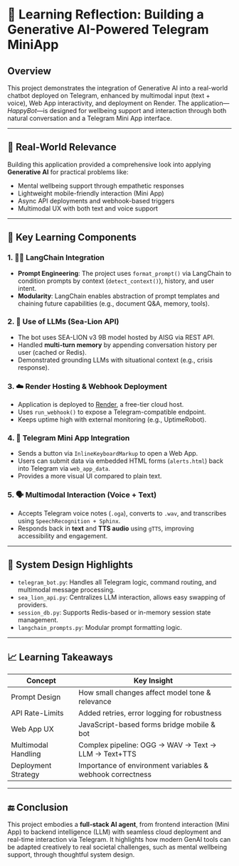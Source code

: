 # 🧠 Learning Reflection: Building a Generative AI-Powered Telegram MiniApp

## Overview

This project demonstrates the integration of Generative AI into a real-world chatbot deployed on Telegram, enhanced by multimodal input (text + voice), Web App interactivity, and deployment on Render. The application—*HappyBot*—is designed for wellbeing support and interaction through both natural conversation and a Telegram Mini App interface.

---

## 🎯 Real-World Relevance

Building this application provided a comprehensive look into applying **Generative AI** for practical problems like:
- Mental wellbeing support through empathetic responses
- Lightweight mobile-friendly interaction (Mini App)
- Async API deployments and webhook-based triggers
- Multimodal UX with both text and voice support

---

## 🧩 Key Learning Components

### 1. 🦜🔗 **LangChain Integration**
- **Prompt Engineering**: The project uses `format_prompt()` via LangChain to condition prompts by context (`detect_context()`), history, and user intent.
- **Modularity**: LangChain enables abstraction of prompt templates and chaining future capabilities (e.g., document Q&A, memory, tools).

### 2. 🤖 **Use of LLMs (Sea-Lion API)**
- The bot uses SEA-LION v3 9B model hosted by AISG via REST API.
- Handled **multi-turn memory** by appending conversation history per user (cached or Redis).
- Demonstrated grounding LLMs with situational context (e.g., crisis response).

### 3. ☁️ **Render Hosting & Webhook Deployment**
- Application is deployed to [Render](https://render.com), a free-tier cloud host.
- Uses `run_webhook()` to expose a Telegram-compatible endpoint.
- Keeps uptime high with external monitoring (e.g., UptimeRobot).

### 4. 📱 **Telegram Mini App Integration**
- Sends a button via `InlineKeyboardMarkup` to open a Web App.
- Users can submit data via embedded HTML forms (`alerts.html`) back into Telegram via `web_app_data`.
- Provides a more visual UI compared to plain text.

### 5. 🗣️ **Multimodal Interaction (Voice + Text)**
- Accepts Telegram voice notes (`.oga`), converts to `.wav`, and transcribes using `SpeechRecognition + Sphinx`.
- Responds back in **text** and **TTS audio** using `gTTS`, improving accessibility and engagement.

---

## 🔧 System Design Highlights

- `telegram_bot.py`: Handles all Telegram logic, command routing, and multimodal message processing.
- `sea_lion_api.py`: Centralizes LLM interaction, allows easy swapping of providers.
- `session_db.py`: Supports Redis-based or in-memory session state management.
- `langchain_prompts.py`: Modular prompt formatting logic.

---

## 📈 Learning Takeaways

| Concept                | Key Insight |
|------------------------|-------------|
| Prompt Design          | How small changes affect model tone & relevance |
| API Rate-Limits        | Added retries, error logging for robustness |
| Web App UX             | JavaScript-based forms bridge mobile & bot |
| Multimodal Handling    | Complex pipeline: OGG → WAV → Text → LLM → Text+TTS |
| Deployment Strategy    | Importance of environment variables & webhook correctness |

---

## 🔚 Conclusion

This project embodies a **full-stack AI agent**, from frontend interaction (Mini App) to backend intelligence (LLM) with seamless cloud deployment and real-time interaction via Telegram. It highlights how modern GenAI tools can be adapted creatively to real societal challenges, such as mental wellbeing support, through thoughtful system design.
